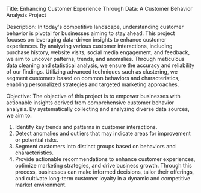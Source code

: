 Title: Enhancing Customer Experience Through Data: A Customer Behavior Analysis Project

Description:
In today's competitive landscape, understanding customer behavior is pivotal for businesses aiming to stay ahead. This project focuses on leveraging data-driven insights to enhance customer experiences. By analyzing various customer interactions, including purchase history, website visits, social media engagement, and feedback, we aim to uncover patterns, trends, and anomalies. Through meticulous data cleaning and statistical analysis, we ensure the accuracy and reliability of our findings. Utilizing advanced techniques such as clustering, we segment customers based on common behaviors and characteristics, enabling personalized strategies and targeted marketing approaches.

Objective:
The objective of this project is to empower businesses with actionable insights derived from comprehensive customer behavior analysis. By systematically collecting and analyzing diverse data sources, we aim to:
1. Identify key trends and patterns in customer interactions.
2. Detect anomalies and outliers that may indicate areas for improvement or potential risks.
3. Segment customers into distinct groups based on behaviors and characteristics.
4. Provide actionable recommendations to enhance customer experiences, optimize marketing strategies, and drive business growth.
Through this process, businesses can make informed decisions, tailor their offerings, and cultivate long-term customer loyalty in a dynamic and competitive market environment.
